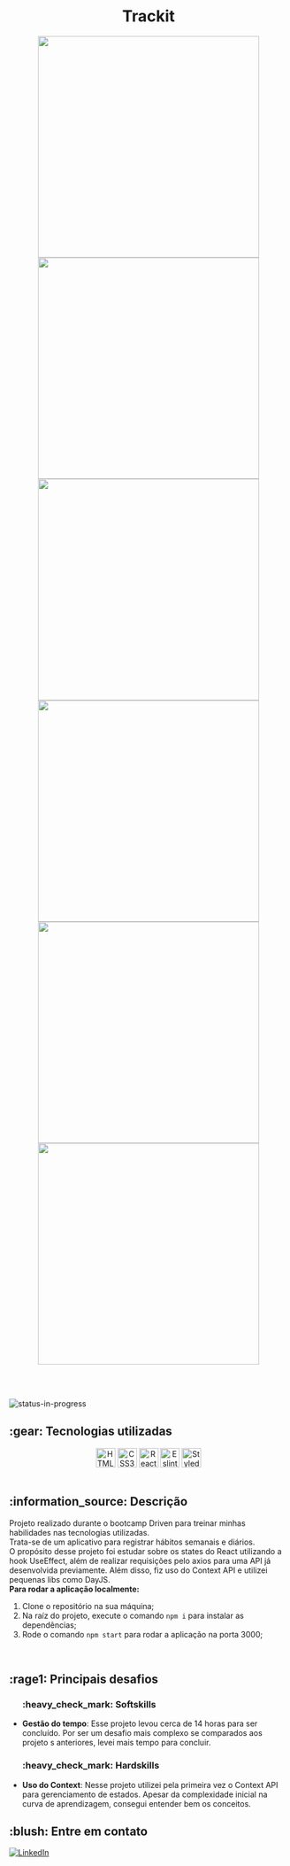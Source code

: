 <h1 align="center">Trackit</h1>
<div align="center">
  <img src="./src/assets/logo1.png" width="400" />
  <img src="./src/assets/logo2.png" width="400" />
  <img src="./src/assets/logo3.png" width="400" />
  <img src="./src/assets/logo4.png" width="400" />
  <img src="./src/assets/logo5.png" width="400" />
  <img src="./src/assets/logo6.png" width="400" />
</div>

<br><br>

<!-- ![status-finished](https://user-images.githubusercontent.com/97575616/152926720-d042178b-24c0-4d6b-94fb-0ccbd3c082cc.svg) -->
![status-in-progress](https://user-images.githubusercontent.com/97575616/153774620-d6a0a615-9d38-4402-ae72-20c52f8bbd5c.svg)

<h2> :gear: Tecnologias utilizadas</h2>
<div align="center">
  <img src="https://img.shields.io/badge/HTML5-282C34?logo=html5&logoColor=E34F26" alt="HTML5 logo" title="HTML5" height="35" />
  <img src="https://img.shields.io/badge/CSS3-282C34?logo=css3&logoColor=1572B6" alt="CSS3 logo" title="CSS3" height="35" />
  <img src="https://img.shields.io/badge/React-282C34?logo=react&logoColor=1572B6" alt="React logo" title="React" height="35" />
  <img src="https://img.shields.io/badge/Eslint-282C34?logo=eslint&logoColor=purple" alt="Eslint logo" title="Eslint" height="35" />
  <img src="https://img.shields.io/badge/Styled Components-282C34?logo=Styled Components&logoColor=white" alt="Styled Components logo" title="Styled       Components" height="35" />
</div>

<br>

<h2>:information_source: Descrição</h2>
<p>
  Projeto realizado durante o bootcamp Driven para treinar minhas habilidades nas tecnologias utilizadas.
  <br>
  Trata-se de um aplicativo para registrar hábitos semanais e diários.
  <br>
  O propósito desse projeto foi estudar sobre os states do React utilizando a hook UseEffect, além de realizar requisições pelo axios para uma API já
  desenvolvida previamente. Além disso, fiz uso do Context API e utilizei pequenas libs como DayJS.
  <br>
  <strong>Para rodar a aplicação localmente:</strong>
</p>
<ol>
   <li>Clone o repositório na sua máquina;</li>
   <li>Na raíz do projeto, execute o comando <code>npm i</code> para instalar as dependências;</li>
   <li>Rode o comando <code>npm start</code> para rodar a aplicação na porta 3000;</li>
</ol>

<br>

<h2>
   :rage1: Principais desafios
</h2>
<ul>
  <h3>:heavy_check_mark: Softskills</h3>
  <li>
    <strong>Gestão do tempo</strong>: Esse projeto levou cerca de 14 horas para ser concluído. Por ser um desafio mais complexo se comparados aos projeto     s anteriores, levei mais tempo para concluir.
  </li>
  
  <h3>:heavy_check_mark: Hardskills</h3>
  <li>
    <strong>Uso do Context</strong>: Nesse projeto utilizei pela primeira vez o Context API para gerenciamento de estados. Apesar da complexidade           inicial na curva de aprendizagem, consegui entender bem os conceitos. 
  </li>
</ul>

<h2>:blush: Entre em contato</h2>

[![LinkedIn][linkedin-shield]][linkedin-url]

[linkedin-shield]: https://img.shields.io/badge/-LinkedIn-black.svg?style=for-the-badge&logo=linkedin&colorB=blue
[linkedin-url]: https://www.linkedin.com/in/danilo-leao-dev/
